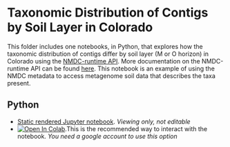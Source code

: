 # Taxonomic Distribution of Contigs by Soil Layer in Colorado

This folder includes one notebooks, in Python, that explores how the taxonomic distribution of contigs differ by soil layer (M or O horizon) in Colorado using the [NMDC-runtime API](https://api.microbiomedata.org/docs#). More documentation on the NMDC-runtime API can be found [here](https://github.com/microbiomedata/NMDC_documentation/blob/main/docs/howto_guides/api_gui.md). This notebook is an example of using the NMDC metadata to access metagenome soil data that describes the taxa present. 

## Python
- [Static rendered Jupyter notebook](https://nbviewer.org/github/microbiomedata/notebook_hackathons/blob/main/taxonomic_dist_by_soil_layer/python/taxonomic_dist_soil_layer.ipynb). _Viewing only, not editable_
- [![Open In Colab](https://colab.research.google.com/assets/colab-badge.svg)](https://colab.research.google.com/github/microbiomedata/notebook_hackathons/blob/main/taxonomic_dist_by_soil_layer/python/taxonomic_dist_soil_layer.ipynb).This is the recommended way to interact with the notebook. _You need a google account to use this option_